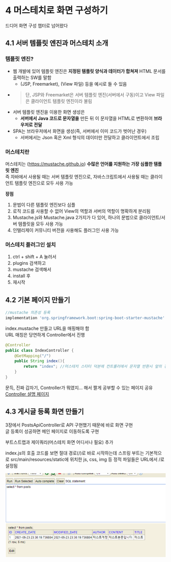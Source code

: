 # 4 머스테치로 화면 구성하기
드디어 화면 구성 챕터로 넘어왔다
## 4.1 서버 템플릿 엔진과 머스테치 소개
### 템플릿 엔진?
* 웹 개발에 있어 템플릿 엔진은 **지정된 템플릿 양식과 데이터가 합쳐져** HTML 문서를 출력하는 SW를 말함
	* (JSP, Freemarket), (View 파일) 등을 예시로 들 수 있음   
* > 단, JSP와 Freemarket은 서버 템플릿 엔진(서버에서 구동)이고 View 파일은 클라이언트 템플릿 엔진이라 불림
* 서버 템플릿 엔진을 이용한 화면 생성은   
	* **서버에서 Java 코드로 문자열을** 만든 뒤 이 문자열을 HTML로 변환하여 **브라우저로 전달**   
* SPA는 브라우저에서 화면을 생성(즉, 서버에서 이미 코드가 벗어난 경우)
	* 서버에서는 Json 혹은 Xml 형식의 데이터만 전달하고 클라이언트에서 조립
	
### 머스테치란
머스테치는 (https://mustache.github.io) **수많은 언어를 지원하는 가장 심플한 템플릿 엔진**   
즉 자바에서 사용될 때는 서버 템플릿 엔진으로, 
자바스크립트에서 사용될 때는 클라이언트 템플릿 엔진으로 모두 사용 가능    

**장점**
1. 문법이 다른 템플릿 엔진보다 심플
2. 로직 코드를 사용할 수 없어 View의 역할과 서버의 역할이 명확하게 분리됨
3. Mustache.js와 Mustache.java 2가지가 다 있어, 
   하나의 문법으로 클라이언트/서버 템플릿을 모두 사용 가능
4. 인텔리제이 커뮤니티 버전을 사용해도 플러그인 사용 가능   

### 머스테치 플러그인 설치
1. ctrl + shift + A 눌러서 
2. plugins 검색하고
3. mustache 검색해서
4. install 후
5. 재시작

## 4.2 기본 페이지 만들기
```groovy
//mustache 의존성 등록
implementation 'org.springframework.boot:spring-boot-starter-mustache'
```
index.mustache 만들고 URL을 매핑해야 함   
URL 매칭은 당연하게 Controller에서 진행   
```java
@Controller
public class IndexController {
    @GetMapping("/")
    public String index(){
        return "index"; //머스테치 스타터 덕분에 컨트롤러에서 문자열 반환시 앞의 경로와 확장자는 자동 지정
    }
}
```
문득, 진짜 갑자기, Controller가 뭐였지... 해서 짤게 공부할 수 있는 페이지 공유   
[Controller 설명 페이지](https://hardlearner.tistory.com/315)   

## 4.3 게시글 등록 화면 만들기
3장에서 PostsApiController로 API 구현했기 때문에 바로 화면 구현   
글 등록이 성공하면 메인 페이지로 이동하도록 구현   

부트스트랩과 제이쿼리(머스테치 화면 어디서나 필요) 추가   

index.js의 호출 코드를 보면 절대 경로(/)로 바로 시작하는데 
스프링 부트는 기본적으로 src/main/resources/static에 위치한 js, css, img 등 정적 파일들은 
URL에서 /로 설정됨   

![img_2.png](img_2.png)